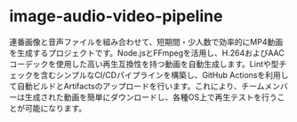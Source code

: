# image-audio-video-pipeline
連番画像と音声ファイルを組み合わせて、短期間・少人数で効率的にMP4動画を生成するプロジェクトです。Node.jsとFFmpegを活用し、H.264およびAACコーデックを使用した高い再生互換性を持つ動画を自動生成します。Lintや型チェックを含むシンプルなCI/CDパイプラインを構築し、GitHub Actionsを利用して自動ビルドとArtifactsのアップロードを行います。これにより、チームメンバーは生成された動画を簡単にダウンロードし、各種OS上で再生テストを行うことが可能になります。
